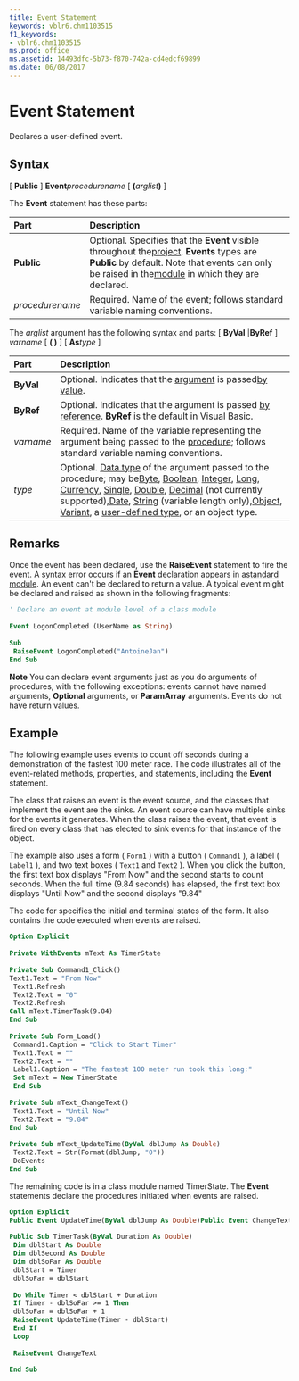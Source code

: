 ```yaml
---
title: Event Statement
keywords: vblr6.chm1103515
f1_keywords:
- vblr6.chm1103515
ms.prod: office
ms.assetid: 14493dfc-5b73-f870-742a-cd4edcf69899
ms.date: 06/08/2017
---
```



# Event Statement

Declares a user-defined event.

## Syntax

[ **Public** ] **Event**_procedurename_ [ **(**_arglist_**)** ]

The  **Event** statement has these parts:


|**Part**|**Description**|
|:-----|:-----|
|**Public**|Optional. Specifies that the  **Event** visible throughout the[project](../../Glossary/vbe-glossary.md).  **Events** types are **Public** by default. Note that events can only be raised in the[module](../../Glossary/vbe-glossary.md) in which they are declared.|
| _procedurename_|Required. Name of the event; follows standard variable naming conventions.|

The  _arglist_ argument has the following syntax and parts:
[ **ByVal** |**ByRef** ] _varname_ [ **( )** ] [ **As**_type_ ]


|**Part**|**Description**|
|:-----|:-----|
|**ByVal**|Optional. Indicates that the [argument](../../Glossary/vbe-glossary.md) is passed[by value](../../Glossary/vbe-glossary.md).|
|**ByRef**|Optional. Indicates that the argument is passed [by reference](../../Glossary/vbe-glossary.md).  **ByRef** is the default in Visual Basic.|
| _varname_|Required. Name of the variable representing the argument being passed to the [procedure](../../Glossary/vbe-glossary.md); follows standard variable naming conventions.|
| _type_|Optional. [Data type](../../Glossary/vbe-glossary.md) of the argument passed to the procedure; may be[Byte](../../Glossary/vbe-glossary.md), [Boolean](../../Glossary/vbe-glossary.md), [Integer](../../Glossary/vbe-glossary.md), [Long](../../Glossary/vbe-glossary.md), [Currency](../../Glossary/vbe-glossary.md), [Single](../../Glossary/vbe-glossary.md), [Double](../../Glossary/vbe-glossary.md), [Decimal](../../Glossary/vbe-glossary.md) (not currently supported),[Date](../../Glossary/vbe-glossary.md), [String](../../Glossary/vbe-glossary.md) (variable length only),[Object](../../Glossary/vbe-glossary.md), [Variant](../../Glossary/vbe-glossary.md), a [user-defined type](../../Glossary/vbe-glossary.md), or an object type.|

## Remarks

Once the event has been declared, use the  **RaiseEvent** statement to fire the event. A syntax error occurs if an **Event** declaration appears in a[standard module](../../Glossary/vbe-glossary.md). An event can't be declared to return a value. A typical event might be declared and raised as shown in the following fragments:



```vb
' Declare an event at module level of a class module 
 
Event LogonCompleted (UserName as String) 
 
Sub 
 RaiseEvent LogonCompleted("AntoineJan") 
End Sub
```


 **Note**  You can declare event arguments just as you do arguments of procedures, with the following exceptions: events cannot have named arguments,  **Optional** arguments, or **ParamArray** arguments. Events do not have return values.


## Example

The following example uses events to count off seconds during a demonstration of the fastest 100 meter race. The code illustrates all of the event-related methods, properties, and statements, including the  **Event** statement.

The class that raises an event is the event source, and the classes that implement the event are the sinks. An event source can have multiple sinks for the events it generates. When the class raises the event, that event is fired on every class that has elected to sink events for that instance of the object.

The example also uses a form ( `Form1` ) with a button ( `Command1` ), a label ( `Label1` ), and two text boxes ( `Text1` and `Text2` ). When you click the button, the first text box displays "From Now" and the second starts to count seconds. When the full time (9.84 seconds) has elapsed, the first text box displays "Until Now" and the second displays "9.84"

The code for specifies the initial and terminal states of the form. It also contains the code executed when events are raised.




```vb
Option Explicit 
 
Private WithEvents mText As TimerState 
 
Private Sub Command1_Click() 
Text1.Text = "From Now" 
 Text1.Refresh 
 Text2.Text = "0" 
 Text2.Refresh 
Call mText.TimerTask(9.84) 
End Sub 
 
Private Sub Form_Load() 
 Command1.Caption = "Click to Start Timer" 
 Text1.Text = "" 
 Text2.Text = "" 
 Label1.Caption = "The fastest 100 meter run took this long:" 
 Set mText = New TimerState 
 End Sub 
 
Private Sub mText_ChangeText() 
 Text1.Text = "Until Now" 
 Text2.Text = "9.84" 
End Sub 
 
Private Sub mText_UpdateTime(ByVal dblJump As Double) 
 Text2.Text = Str(Format(dblJump, "0")) 
 DoEvents 
End Sub
```

The remaining code is in a class module named TimerState. The  **Event** statements declare the procedures initiated when events are raised.




```vb
Option Explicit 
Public Event UpdateTime(ByVal dblJump As Double)Public Event ChangeText() 
 
Public Sub TimerTask(ByVal Duration As Double) 
 Dim dblStart As Double 
 Dim dblSecond As Double 
 Dim dblSoFar As Double 
 dblStart = Timer 
 dblSoFar = dblStart 
 
 Do While Timer < dblStart + Duration 
 If Timer - dblSoFar >= 1 Then 
 dblSoFar = dblSoFar + 1 
 RaiseEvent UpdateTime(Timer - dblStart) 
 End If 
 Loop 
 
 RaiseEvent ChangeText 
 
End Sub
```


